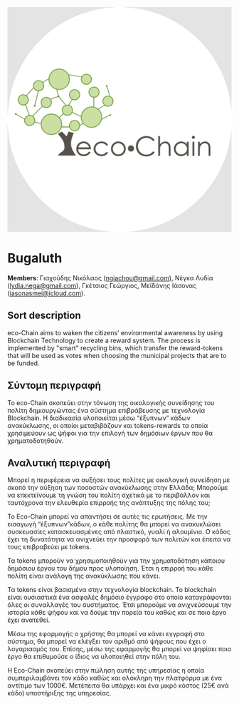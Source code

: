 ![Eco-Chain logo](/Project/images/logo.png)

# Bugaluth
**Members**: Γιαχούδης Νικόλαος (ngiachou@gmail.com), Νέγκα Λυδία (lydia.nega@gmail.com), Γκέτσιος Γεώργιος,  Mεϊδάνης Ιάσονας (iasonasmei@icloud.com).

## Sort description
eco-Chain aims to waken the citizens’ environmental awareness by using Blockchain Technology to create a reward system. The process is implemented by "smart" recycling bins, which transfer the reward-tokens that will be used as votes when choosing the municipal projects that are to be funded.

## Σύντομη περιγραφή
Το eco-Chain σκοπεύει στην τόνωση της οικολογικής συνείδησης  του πολίτη δημιουργώντας ένα σύστημα επιβράβευσης με τεχνολογία Blockchain. Η διαδικασία υλοποιείται μέσω “έξυπνων” κάδων ανακύκλωσης, οι οποίοι μεταβιβάζουν και tokens-rewards τα οποία χρησιμεύουν ως ψήφοι για την επιλογή των δημόσιων έργων που θα χρηματοδοτηθούν.

## Αναλυτική περιγραφή
Μπορεί η περιφέρεια να αυξήσει τους πολίτες με οικολογική συνείδηση με σκοπό την  αύξηση των ποσοστών ανακύκλωσης στην Ελλάδα; Μπορούμε να επεκτείνουμε τη γνώση του πολίτη σχετικά με το περιβάλλον και ταυτόχρονα την ελευθερία επιρροής της ανάπτυξης της πόλης του;

Το Eco-Chain μπορεί να απαντήσει σε αυτές τις ερωτήσεις. Με την εισαγωγή “έξυπνων”κάδων, ο κάθε πολίτης θα μπορεί να ανακυκλώσει συσκευασίες κατασκευασμένες από πλαστικό, γυαλί ή αλουμίνιο. Ο κάδος έχει τη δυνατότητα να ανιχνεύει την προσφορά των πολιτών και έπειτα να τους επιβραβεύει με tokens.

Τα tokens μπορούν να χρησιμοποιηθούν για την χρηματοδότηση κάποιου δημόσιου έργου του δήμου προς υλοποίηση.
Έτσι η επιρροή του κάθε πολίτη είναι ανάλογη της ανακύκλωσης που κάνει.

Τα tokens είναι βασισμένα στην τεχνολογία blockchain. Το blockchain είναι ουσιαστικά ένα ασφαλές δημόσιο έγγραφο στο οποίο καταγράφονται όλες οι συναλλαγές του συστήματος. Έτσι μπορούμε να ανιχνεύσουμε την ιστορία κάθε ψήφου και να δούμε την πορεία του καθώς και σε ποιο έργο έχει ανατεθεί.

Μέσω της εφαρμογής ο χρήστης θα μπορεί να κάνει εγγραφή στο σύστημα, θα μπορεί να ελέγξει τον αριθμό από ψήφους που έχει ο λογαριασμός του. Επίσης, μέσω της εφαρμογής θα μπορεί να ψηφίσει ποιο έργο θα επιθυμούσε ο ίδιος να υλοποιηθεί στην πόλη του.

Η Eco-Chain σκοπεύει στην πώληση αυτής της υπηρεσίας η οποία συμπεριλαμβάνει τον κάδο καθώς και ολόκληρη την πλατφόρμα με ένα αντίτιμο των 1000€. Μετέπειτα θα υπάρχει και ένα μικρό κόστος (25€ ανά κάδο) υποστήριξης της υπηρεσίας.
